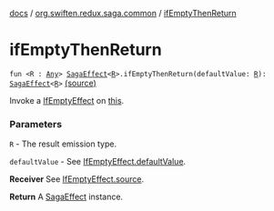[docs](../index.md) / [org.swiften.redux.saga.common](index.md) / [ifEmptyThenReturn](./if-empty-then-return.md)

# ifEmptyThenReturn

`fun <R : `[`Any`](https://kotlinlang.org/api/latest/jvm/stdlib/kotlin/-any/index.html)`> `[`SagaEffect`](-saga-effect/index.md)`<`[`R`](if-empty-then-return.md#R)`>.ifEmptyThenReturn(defaultValue: `[`R`](if-empty-then-return.md#R)`): `[`SagaEffect`](-saga-effect/index.md)`<`[`R`](if-empty-then-return.md#R)`>` [(source)](https://github.com/protoman92/KotlinRedux/tree/master/common/common-saga/src/main/kotlin/org/swiften/redux/saga/common/CommonExtension.kt#L109)

Invoke a [IfEmptyEffect](-if-empty-effect/index.md) on [this](if-empty-then-return/-this-.md).

### Parameters

`R` - The result emission type.

`defaultValue` - See [IfEmptyEffect.defaultValue](-if-empty-effect/default-value.md).

**Receiver**
See [IfEmptyEffect.source](-if-empty-effect/source.md).

**Return**
A [SagaEffect](-saga-effect/index.md) instance.

